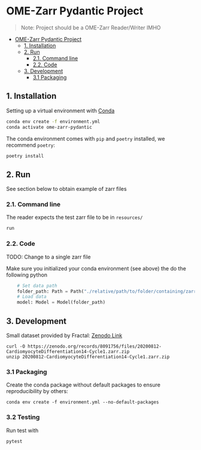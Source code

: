 # OME-Zarr Pydantic Project

> Note: Project should be a OME-Zarr Reader/Writer IMHO

<!-- TOC tocDepth:2..6 chapterDepth:2..6 -->

- [OME-Zarr Pydantic Project](#ome-zarr-pydantic-project)
  - [1. Installation](#1-installation)
  - [2. Run](#2-run)
    - [2.1. Command line](#21-command-line)
    - [2.2. Code](#22-code)
  - [3. Development](#3-development)
    - [3.1 Packaging](#31-packaging)

<!-- /TOC -->
## 1. Installation
Setting up a virtual environment with [Conda](https://docs.conda.io/en/latest/)

```bash
conda env create -f environment.yml
conda activate ome-zarr-pydantic
```

The conda environment comes with `pip` and `poetry` installed, we recommend `poetry`:

```bash
poetry install
```

## 2. Run
See section below to obtain example of zarr files

### 2.1. Command line
The reader expects the test zarr file to be in `resources/` 
```bash
run
```

### 2.2. Code
TODO: Change to a single zarr file

Make sure you initialized your conda environment (see above) the do the following python

```Python
    # Set data path
    folder_path: Path = Path("./relative/path/to/folder/containing/zarr/files/")
    # Load data
    model: Model = Model(folder_path)
```

## 3. Development
Small dataset provided by Fractal: [Zenodo Link](https://zenodo.org/records/8091756)

```
curl -O https://zenodo.org/records/8091756/files/20200812-CardiomyocyteDifferentiation14-Cycle1.zarr.zip
unzip 20200812-CardiomyocyteDifferentiation14-Cycle1.zarr.zip
```

### 3.1 Packaging
Create the conda package without default packages to ensure reproducibility by others:
```
conda env create -f environment.yml --no-default-packages
```

### 3.2 Testing
Run test with
```
pytest
```

